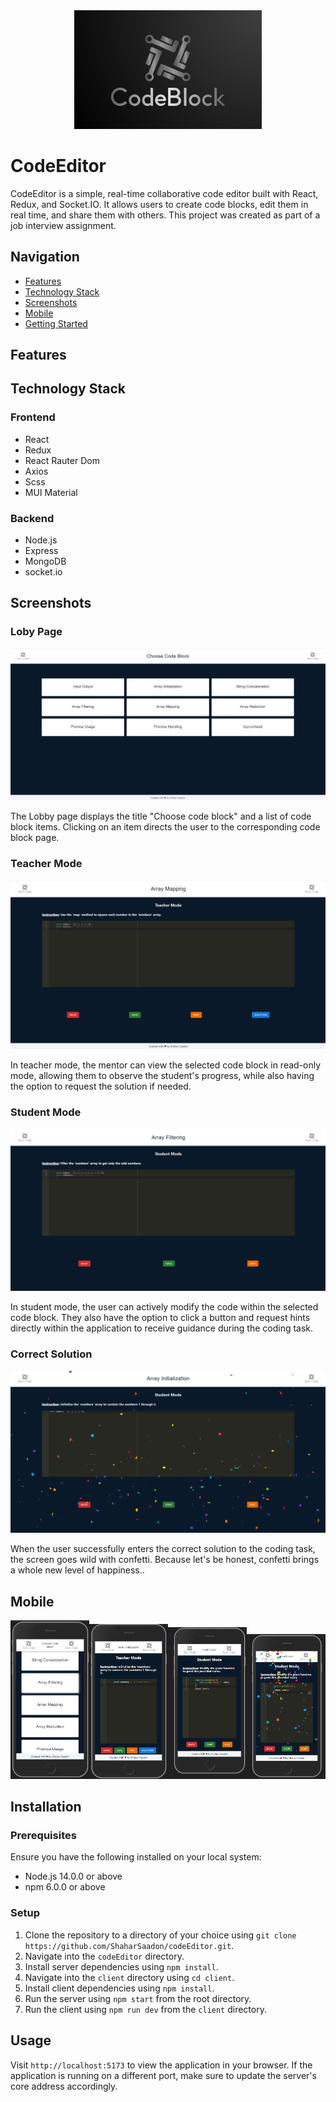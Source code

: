 
<div align="center">
  <img src="screenshots/Logo.jpg" alt="Code Editor" width="300">
</div>

# CodeEditor

CodeEditor is a simple, real-time collaborative code editor built with React, Redux, and Socket.IO. It allows users to create code blocks, edit them in real time, and share them with others. This project was created as part of a job interview assignment.

## Navigation

- [Features](#features)
- [Technology Stack](#technology-stack)
- [Screenshots](#screenshots)
- [Mobile](#mobile)
- [Getting Started](#getting-started)

## Features



## Technology Stack

### Frontend
- React
- Redux
- React Rauter Dom
- Axios
- Scss
- MUI Material

### Backend
- Node.js
- Express
- MongoDB
- socket.io

## Screenshots

### Loby Page
![Loby Page](screenshots/LobyPage.png)

The Lobby page displays the title "Choose code block" and a list of code block items. Clicking on an item directs the user to the corresponding code block page.

### Teacher Mode
![Teacher Mode](screenshots/TeacherMode.png)

In teacher mode, the mentor can view the selected code block in read-only mode, allowing them to observe the student's progress, while also having the option to request the solution if needed.

### Student Mode
![Student Mode](screenshots/StudentMode.png)

In student mode, the user can actively modify the code within the selected code block. They also have the option to click a button and request hints directly within the application to receive guidance during the coding task.

### Correct Solution
![Correct Solution](screenshots/CorrectSolution.png)

When the user successfully enters the correct solution to the coding task, the screen goes wild with confetti. Because let's be honest, confetti brings a whole new level of happiness..


## Mobile

<img src="screenshots/LobyPageMobile.png" width=25%/><img src="screenshots/TeacherModeMobile.png" width=25%/><img src="screenshots/StudentModeMobile.png" width=25%/><img src="screenshots/CorrectSolutionMobile.png" width=25%/>

## Installation

### Prerequisites

Ensure you have the following installed on your local system:

- Node.js 14.0.0 or above
- npm 6.0.0 or above

### Setup

1. Clone the repository to a directory of your choice using `git clone https://github.com/ShaharSaadon/codeEditor.git`.
2. Navigate into the `codeEditor` directory.
3. Install server dependencies using `npm install`.
4. Navigate into the `client` directory using `cd client`.
5. Install client dependencies using `npm install`.
6. Run the server using `npm start` from the root directory.
7. Run the client using `npm run dev` from the `client` directory.

## Usage

Visit `http://localhost:5173` to view the application in your browser. If the application is running on a different port, make sure to update the server's core address accordingly.

